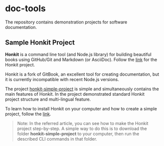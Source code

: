 # doc-tools
The repository contains demonstration projects for software documentation.

## Sample Honkit Project

**Honkit** is a command line tool (and Node.js library) for building beautiful books using GitHub/Git and Markdown (or AsciiDoc). Follow the [link](https://github.com/honkit/honkit) for the Honkit project.

Honkit is a fork of GitBook, an excellent tool for creating documentation, but it is currently incompatible with recent Node.js versions.

The project [honkit-simple-project](https://github.com/Olman62/doc-tools/tree/main/honkit-sample-project) is simple and simultaneously contains the main features of Honkit. In the project demonstrated standard Honkit project structure and multi-lingual feature.

To learn how to install Honkit on your computer and how to create a simple project, follow the [link](https://www.expknow.com/install-gitbook/).

> Note: In the referred article, you can see how to make the Honkit project step-by-step. A simple way to do this is to download the folder **honkit-simple-project** to your computer, then run the described CLI commands in that folder.
